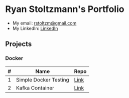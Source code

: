 # Ryan Stoltzmann's Portfolio

* My email: rstoltzm@gmail.com
* My LinkedIn: [LinkedIn](https://www.linkedin.com/in/ryan-stoltzmann/)

## Projects

### Docker
| # | Name | Repo |
| - | ---- | ----------- |
| 1 | Simple Docker Testing | [Link](https://github.com/rstoltzm-profile/docker-testing) |
| 2 | Kafka Container | [Link](https://github.com/rstoltzm-profile/KafkaProject) |
